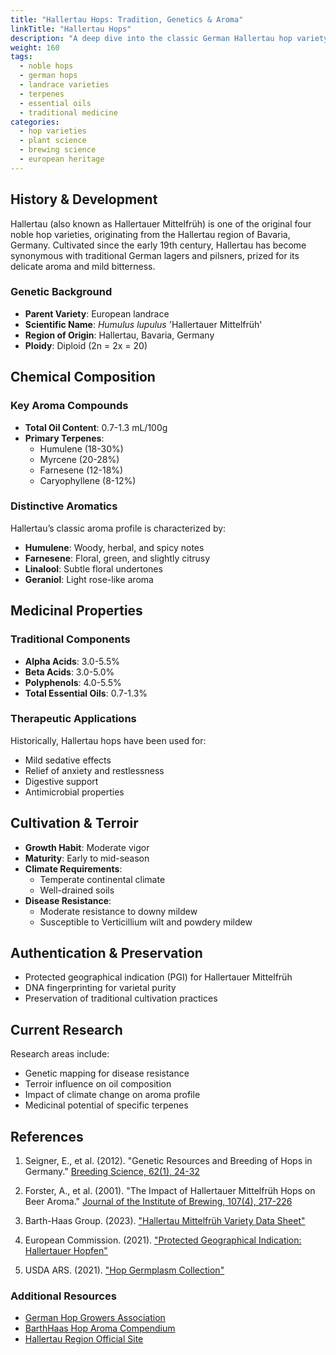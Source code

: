 ```yaml
---
title: "Hallertau Hops: Tradition, Genetics & Aroma"
linkTitle: "Hallertau Hops"
description: "A deep dive into the classic German Hallertau hop variety, its chemistry, and brewing legacy."
weight: 160
tags: 
  - noble hops
  - german hops
  - landrace varieties
  - terpenes
  - essential oils
  - traditional medicine
categories:
  - hop varieties
  - plant science
  - brewing science
  - european heritage
---
```


## History & Development

Hallertau (also known as Hallertauer Mittelfrüh) is one of the original four noble hop varieties, originating from the Hallertau region of Bavaria, Germany. Cultivated since the early 19th century, Hallertau has become synonymous with traditional German lagers and pilsners, prized for its delicate aroma and mild bitterness.

### Genetic Background
- **Parent Variety**: European landrace
- **Scientific Name**: _Humulus lupulus_ 'Hallertauer Mittelfrüh'
- **Region of Origin**: Hallertau, Bavaria, Germany
- **Ploidy**: Diploid (2n = 2x = 20)

## Chemical Composition

### Key Aroma Compounds
- **Total Oil Content**: 0.7-1.3 mL/100g
- **Primary Terpenes**:
  - Humulene (18-30%)
  - Myrcene (20-28%)
  - Farnesene (12-18%)
  - Caryophyllene (8-12%)

### Distinctive Aromatics
Hallertau’s classic aroma profile is characterized by:
- **Humulene**: Woody, herbal, and spicy notes
- **Farnesene**: Floral, green, and slightly citrusy
- **Linalool**: Subtle floral undertones
- **Geraniol**: Light rose-like aroma

## Medicinal Properties

### Traditional Components
- **Alpha Acids**: 3.0-5.5%
- **Beta Acids**: 3.0-5.0%
- **Polyphenols**: 4.0-5.5%
- **Total Essential Oils**: 0.7-1.3%

### Therapeutic Applications
Historically, Hallertau hops have been used for:
- Mild sedative effects
- Relief of anxiety and restlessness
- Digestive support
- Antimicrobial properties

## Cultivation & Terroir

- **Growth Habit**: Moderate vigor
- **Maturity**: Early to mid-season
- **Climate Requirements**:
  - Temperate continental climate
  - Well-drained soils
- **Disease Resistance**:
  - Moderate resistance to downy mildew
  - Susceptible to Verticillium wilt and powdery mildew

## Authentication & Preservation

- Protected geographical indication (PGI) for Hallertauer Mittelfrüh
- DNA fingerprinting for varietal purity
- Preservation of traditional cultivation practices

## Current Research

Research areas include:
- Genetic mapping for disease resistance
- Terroir influence on oil composition
- Impact of climate change on aroma profile
- Medicinal potential of specific terpenes

## References

1. Seigner, E., et al. (2012). "Genetic Resources and Breeding of Hops in Germany." [Breeding Science, 62(1), 24-32](https://doi.org/10.1270/jsbbs.62.24)

2. Forster, A., et al. (2001). "The Impact of Hallertauer Mittelfrüh Hops on Beer Aroma." [Journal of the Institute of Brewing, 107(4), 217-226](https://doi.org/10.1002/j.2050-0416.2001.tb00068.x)

3. Barth-Haas Group. (2023). ["Hallertau Mittelfrüh Variety Data Sheet"](https://www.barthhaas.com/en/hops/hop-varieties/hallertau-mittelfrueh)

4. European Commission. (2021). ["Protected Geographical Indication: Hallertauer Hopfen"](https://ec.europa.eu/info/food-farming-fisheries/food-safety-and-quality/certification/quality-labels/geographical-indications-register/details/EUGI00000000024.html)

5. USDA ARS. (2021). ["Hop Germplasm Collection"](https://www.ars.usda.gov/pacific-west-area/corvallis-or/national-clonal-germplasm-repository/docs/ncgr-hops/)

### Additional Resources

- [German Hop Growers Association](https://www.hopfen.de/en/)
- [BarthHaas Hop Aroma Compendium](https://www.barthhaas.com/en/academy/hop-aroma-wheel)
- [Hallertau Region Official Site](https://www.hallertau.de/)
